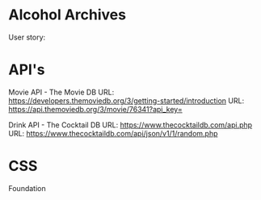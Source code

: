 # Alcohol Archives

User story:

# API's

Movie API - The Movie DB
URL: https://developers.themoviedb.org/3/getting-started/introduction
URL: https://api.themoviedb.org/3/movie/76341?api_key=

Drink API - The Cocktail DB
URL: https://www.thecocktaildb.com/api.php
URL: https://www.thecocktaildb.com/api/json/v1/1/random.php

# CSS

Foundation
